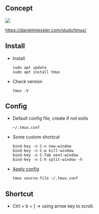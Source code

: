 ## Concept
![](https://danielmiessler.com/images/tmuxnesting.png)

https://danielmiessler.com/study/tmux/

## Install

- Install
  ```shell
  sudo apt update
  sudo apt install tmux
  ```

- Check version
  ```shell
  tmux -V
  ```

## Config
- Default config file, create if not exits
    ```shell
    ~/.tmux.conf
    ```
- Some custom shortcut
  ```shell
  bind-key -n C-n new-window
  bind-key -n C-w kill-window
  bind-key -n C-Tab next-window
  bind-key -n C-h split-window -h
  ```
  
- [Apply config](https://stackoverflow.com/questions/17041647/unable-to-source-tmux-conf/17041896)
  ```shell
  tmux source-file ~/.tmux.conf
  ```

## Shortcut

- Ctrl + b + [ -> using arrow key to scroll.
